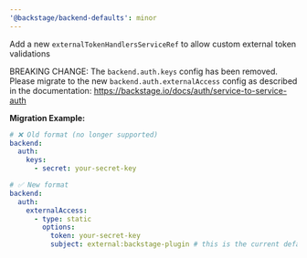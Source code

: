 ```yaml
---
'@backstage/backend-defaults': minor
---
```


Add a new `externalTokenHandlersServiceRef` to allow custom external token validations

BREAKING CHANGE: The `backend.auth.keys` config has been removed. Please migrate to the new `backend.auth.externalAccess` config as described in the documentation: https://backstage.io/docs/auth/service-to-service-auth

**Migration Example:**

```yaml
# ❌ Old format (no longer supported)
backend:
  auth:
    keys:
      - secret: your-secret-key

# ✅ New format
backend:
  auth:
    externalAccess:
      - type: static
        options:
          token: your-secret-key
          subject: external:backstage-plugin # this is the current default for old keys
```
